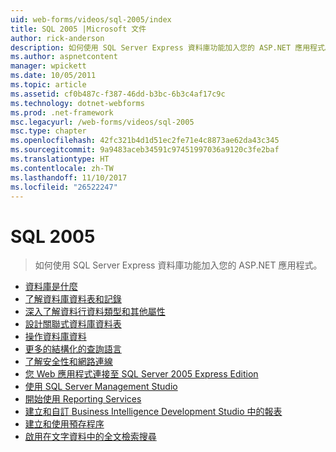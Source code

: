 ```yaml
---
uid: web-forms/videos/sql-2005/index
title: SQL 2005 |Microsoft 文件
author: rick-anderson
description: 如何使用 SQL Server Express 資料庫功能加入您的 ASP.NET 應用程式。
ms.author: aspnetcontent
manager: wpickett
ms.date: 10/05/2011
ms.topic: article
ms.assetid: cf0b487c-f387-46dd-b3bc-6b3c4af17c9c
ms.technology: dotnet-webforms
ms.prod: .net-framework
msc.legacyurl: /web-forms/videos/sql-2005
msc.type: chapter
ms.openlocfilehash: 42fc321b4d1d51ec2fe71e4c8873ae62da43c345
ms.sourcegitcommit: 9a9483aceb34591c97451997036a9120c3fe2baf
ms.translationtype: HT
ms.contentlocale: zh-TW
ms.lasthandoff: 11/10/2017
ms.locfileid: "26522247"
---
```

<a name="sql-2005"></a>SQL 2005
====================
> 如何使用 SQL Server Express 資料庫功能加入您的 ASP.NET 應用程式。


- [資料庫是什麼](what-is-a-database.md)
- [了解資料庫資料表和記錄](understanding-database-tables-and-records.md)
- [深入了解資料行資料類型和其他屬性](more-about-column-data-types-and-other-properties.md)
- [設計關聯式資料庫資料表](designing-relational-database-tables.md)
- [操作資料庫資料](manipulating-database-data.md)
- [更多的結構化的查詢語言](more-structured-query-language.md)
- [了解安全性和網路連線](understanding-security-and-network-connectivity.md)
- [您 Web 應用程式連接至 SQL Server 2005 Express Edition](connecting-your-web-application-to-sql-server-2005-express-edition.md)
- [使用 SQL Server Management Studio](using-sql-server-management-studio.md)
- [開始使用 Reporting Services](getting-started-with-reporting-services.md)
- [建立和自訂 Business Intelligence Development Studio 中的報表](building-and-customizing-reports-in-business-intelligence-development-studio.md)
- [建立和使用預存程序](creating-and-using-stored-procedures.md)
- [啟用在文字資料中的全文檢索搜尋](enabling-full-text-search-in-your-text-data.md)

